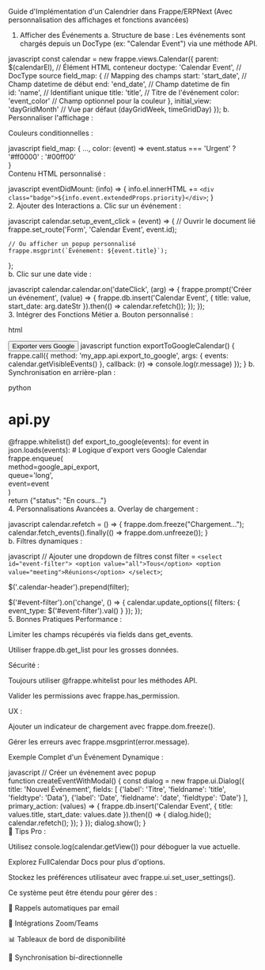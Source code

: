 Guide d'Implémentation d'un Calendrier dans Frappe/ERPNext
(Avec personnalisation des affichages et fonctions avancées)

1. Afficher des Événements
a. Structure de base :
Les événements sont chargés depuis un DocType (ex: "Calendar Event") via une méthode API.

javascript
const calendar = new frappe.views.Calendar({
    parent: $(calendarEl),              // Élément HTML conteneur
    doctype: 'Calendar Event',           // DocType source
    field_map: {                         // Mapping des champs
        start: 'start_date',             // Champ datetime de début
        end: 'end_date',                 // Champ datetime de fin  
        id: 'name',                      // Identifiant unique
        title: 'title',                  // Titre de l'événement
        color: 'event_color'             // Champ optionnel pour la couleur
    },
    initial_view: 'dayGridMonth'         // Vue par défaut (dayGridWeek, timeGridDay)
});
b. Personnaliser l'affichage :

Couleurs conditionnelles :

javascript
field_map: {
    ...,
    color: (event) => event.status === 'Urgent' ? '#ff0000' : '#00ff00'  
}  
Contenu HTML personnalisé :

javascript
eventDidMount: (info) => {
    info.el.innerHTML += `<div class="badge">${info.event.extendedProps.priority}</div>`;
}  
2. Ajouter des Interactions
a. Clic sur un événement :

javascript
calendar.setup_event_click = (event) => {
    // Ouvrir le document lié
    frappe.set_route('Form', 'Calendar Event', event.id);
    
    // Ou afficher un popup personnalisé
    frappe.msgprint(`Événement: ${event.title}`);
};  
b. Clic sur une date vide :

javascript
calendar.calendar.on('dateClick', (arg) => {
    frappe.prompt('Créer un événement', (value) => {
        frappe.db.insert('Calendar Event', {
            title: value,
            start_date: arg.dateStr
        }).then(() => calendar.refetch());
    });
});  
3. Intégrer des Fonctions Métier
a. Bouton personnalisé :

html
<!-- Dans le template HTML -->
<button class="btn btn-secondary" onclick="exportToGoogleCalendar()">
    Exporter vers Google
</button>  
javascript
function exportToGoogleCalendar() {
    frappe.call({
        method: 'my_app.api.export_to_google',
        args: { events: calendar.getVisibleEvents() },
        callback: (r) => console.log(r.message)
    });
}  
b. Synchronisation en arrière-plan :

python
# api.py
@frappe.whitelist()
def export_to_google(events):
    for event in json.loads(events):
        # Logique d'export vers Google Calendar
        frappe.enqueue(  
            method=google_api_export,  
            queue='long',  
            event=event  
        )  
    return {"status": "En cours..."}  
4. Personnalisations Avancées
a. Overlay de chargement :

javascript
calendar.refetch = () => {
    frappe.dom.freeze("Chargement...");
    calendar.fetch_events().finally(() => frappe.dom.unfreeze());
}  
b. Filtres dynamiques :

javascript
// Ajouter une dropdown de filtres
const filter = `<select id="event-filter">
    <option value="all">Tous</option>
    <option value="meeting">Réunions</option>
</select>`;  

$('.calendar-header').prepend(filter);  

$('#event-filter').on('change', () => {
    calendar.update_options({
        filters: { event_type: $('#event-filter').val() }
    });
});  
5. Bonnes Pratiques
Performance :

Limiter les champs récupérés via fields dans get_events.

Utiliser frappe.db.get_list pour les grosses données.

Sécurité :

Toujours utiliser @frappe.whitelist pour les méthodes API.

Valider les permissions avec frappe.has_permission.

UX :

Ajouter un indicateur de chargement avec frappe.dom.freeze().

Gérer les erreurs avec frappe.msgprint(error.message).

Exemple Complet d'un Événement Dynamique :

javascript
// Créer un événement avec popup  
function createEventWithModal() {
    const dialog = new frappe.ui.Dialog({
        title: 'Nouvel Événement',
        fields: [
            {'label': 'Titre', 'fieldname': 'title', 'fieldtype': 'Data'},
            {'label': 'Date', 'fieldname': 'date', 'fieldtype': 'Date'}
        ],
        primary_action: (values) => {
            frappe.db.insert('Calendar Event', {
                title: values.title,
                start_date: values.date
            }).then(() => {
                dialog.hide();
                calendar.refetch();
            });
        }
    });
    dialog.show();
}  
📌 Tips Pro :

Utilisez console.log(calendar.getView()) pour déboguer la vue actuelle.

Explorez FullCalendar Docs pour plus d'options.

Stockez les préférences utilisateur avec frappe.ui.set_user_settings().

Ce système peut être étendu pour gérer des :

🎯 Rappels automatiques par email

🤖 Intégrations Zoom/Teams

📊 Tableaux de bord de disponibilité

🔄 Synchronisation bi-directionnelle